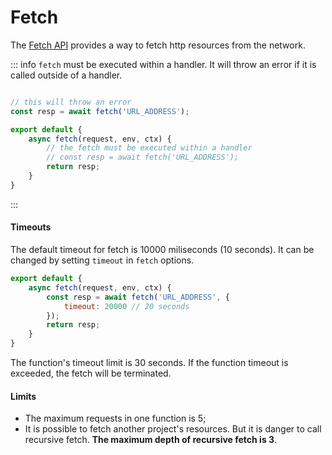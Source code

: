 # Fetch

The [Fetch API](https://developer.mozilla.org/en-US/docs/Web/API/Fetch_API) provides a way to fetch http resources from the network. 

::: info
`fetch` must be executed within a handler. It will throw an error if it is called outside of a handler.

```js

// this will throw an error
const resp = await fetch('URL_ADDRESS');

export default {
    async fetch(request, env, ctx) {
        // the fetch must be executed within a handler
        // const resp = await fetch('URL_ADDRESS');
        return resp;
    }
}
```
:::

#### Timeouts

The default timeout for fetch is 10000 miliseconds (10 seconds). It can be changed by setting `timeout` in `fetch` options.

```js
export default {
    async fetch(request, env, ctx) {
        const resp = await fetch('URL_ADDRESS', {
            timeout: 20000 // 20 seconds
        });
        return resp;
    }
}
```

The function's timeout limit is 30 seconds. If the function timeout is exceeded, the fetch will be terminated.

#### Limits

- The maximum requests in one function is 5;
- It is possible to fetch another project's resources. But it is danger to call recursive fetch. **The maximum depth of recursive fetch is 3**.
